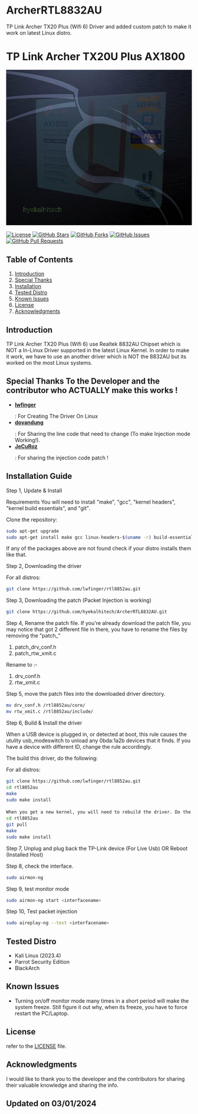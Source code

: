 # ArcherRTL8832AU
TP Link Archer TX20 Plus (Wifi 6) Driver and added custom patch to make it work on latest Linux distro. 
# TP Link Archer TX20U Plus AX1800

![Logo](hyekalhitech.png)

[![License](https://img.shields.io/badge/License-Apache%202.0-blue.svg)](LICENSE)
[![GitHub Stars](https://img.shields.io/github/stars/hyekalhitech/ArcherRTL8832AU)](https://github.com/hyekalhitech/ArcherRTL8832AU/stargazers)
[![GitHub Forks](https://img.shields.io/github/forks/hyekalhitech/ArcherRTL8832AU)](https://github.com/hyekalhitech/ArcherRTL8832AU/network/members)
[![GitHub Issues](https://img.shields.io/github/issues/hyekalhitech/ArcherRTL8832AU)](https://github.com/hyekalhitech/ArcherRTL8832AU/issues)
[![GitHub Pull Requests](https://img.shields.io/github/issues-pr/hyekalhitech/ArcherRTL8832AU)](https://github.com/hyekalhitech/ArcherRTL8832AU/pulls)

## Table of Contents

1. [Introduction](#introduction)
2. [Special Thanks](#Special)
3. [Installation](#Installation)
4. [Tested Distro](#Tested)
5. [Known Issues](#Known)
6. [License](#license)
7. [Acknowledgments](#acknowledgments)

## Introduction

TP Link Archer TX20 Plus (Wifi 6) use Realtek 8832AU Chipset which is NOT a In-Linux Driver supported in the latest Linux Kernel. In order to make it work, we have to use an another driver which is NOT the 8832AU but its worked on the most Linux systems.

## Special Thanks To the Developer and the contributor who ACTUALLY make this works !

- **<a href="https://github.com/lwfinger">lwfinger</a></p>**   : For Creating The Driver On Linux
- **<a href="https://github.com/dovandung">dovandung</a></p>** : For Sharing the line code that need to change (To make Injection mode Working!).
- **<a href="https://github.com/JeCuRoz">JeCuRoz</a></p>**     : For sharing the injection code patch !

## Installation Guide

Step 1, Update & Install

Requirements
You will need to install "make", "gcc", "kernel headers", "kernel build essentials", and "git".

Clone the repository:

   ```bash
   sudo apt-get upgrade
   sudo apt-get install make gcc linux-headers-$(uname -r) build-essential git
   ```

If any of the packages above are not found check if your distro installs them like that.

Step 2, Downloading the driver

For all distros:

```bash
git clone https://github.com/lwfinger/rtl8852au.git
```

Step 3, Downloading the patch (Packet Injection is working)

```bash
git clone https://github.com/hyekalhitech/ArcherRTL8832AU.git
```

Step 4, Rename the patch file.
If you're already download the patch file, you may notice that got 2 different file in there, you have to rename the files by removing the "patch_"

1. patch_drv_conf.h
2. patch_rtw_xmit.c

Rename to :-

1. drv_conf.h
2. rtw_xmit.c

Step 5, move the patch files into the downloaded driver directory.

```bash
mv drv_conf.h /rtl8852au/core/
mv rtw_xmit.c /rtl8852au/include/
```
Step 6, Build & Install the driver

When a USB device is plugged in, or detected at boot, this rule causes the utulity
usb_modeswitch to unload any 0bda:1a2b devices that it finds. If you have a
device with different ID, change the rule accordingly.

The build this driver, do the following:

For all distros:
```bash
git clone https://github.com/lwfinger/rtl8852au.git
cd rtl8852au
make
sudo make install

When you get a new kernel, you will need to rebuild the driver. Do the following:
cd rtl8852au
git pull
make
sudo make install
```
Step 7, Unplug and plug back the TP-Link device (For Live Usb) OR Reboot (Installed Host)

Step 8, check the interface.
```bash
sudo airmon-ng
```
Step 9, test monitor mode
```bash
sudo airmon-ng start <interfacename>
```

Step 10, Test packet injection
```bash
sudo aireplay-ng --test <interfacename>
```
## Tested Distro

- Kali Linux (2023.4)
- Parrot Security Edition
- BlackArch

## Known Issues
- Turning on/off monitor mode many times in a short period will make the system freeze. Still figure it out why, when its freeze, you have to force restart the PC/Laptop.

## License

refer to the [LICENSE](LICENSE) file.

## Acknowledgments

I would like to thank you to the developer and the contributors for sharing their valuable knowledge and sharing the info.

## Updated on 03/01/2024 ##